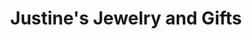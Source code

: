 ---
title: "Justine's Jewelry and Gifts"
url: /cavalier/justines-jewelry-and-gifts/
shop: Schmuck
---